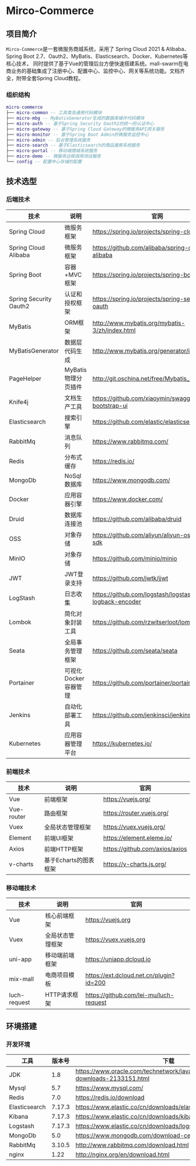 # Mirco-Commerce

## 项目简介
`Mirco-Commerce`是一套微服务商城系统，采用了 Spring Cloud 2021 & Alibaba、Spring Boot 2.7、Oauth2、MyBatis、Elasticsearch、Docker、Kubernetes等核心技术，
同时提供了基于Vue的管理后台方便快速搭建系统。mall-swarm在电商业务的基础集成了注册中心、配置中心、监控中心、网关等系统功能。文档齐全，附带全套Spring Cloud教程。

### 组织结构

``` lua
micro-commerce
├── micro-common -- 工具类及通用代码模块
├── micro-mbg -- MyBatisGenerator生成的数据库操作代码模块
├── micro-auth -- 基于Spring Security Oauth2的统一的认证中心
├── micro-gateway -- 基于Spring Cloud Gateway的微服务API网关服务
├── micro-monitor -- 基于Spring Boot Admin的微服务监控中心
├── micro-admin -- 后台管理系统服务
├── micro-search -- 基于Elasticsearch的商品搜索系统服务
├── micro-portal -- 移动端商城系统服务
├── micro-demo -- 微服务远程调用测试服务
└── config -- 配置中心存储的配置
```

## 技术选型

### 后端技术

| 技术                   | 说明                 | 官网                                                 |
| ---------------------- | -------------------- | ---------------------------------------------------- |
| Spring Cloud           | 微服务框架           | https://spring.io/projects/spring-cloud              |
| Spring Cloud Alibaba   | 微服务框架           | https://github.com/alibaba/spring-cloud-alibaba      |
| Spring Boot            | 容器+MVC框架         | https://spring.io/projects/spring-boot               |
| Spring Security Oauth2 | 认证和授权框架       | https://spring.io/projects/spring-security-oauth     |
| MyBatis                | ORM框架              | http://www.mybatis.org/mybatis-3/zh/index.html       |
| MyBatisGenerator       | 数据层代码生成       | http://www.mybatis.org/generator/index.html          |
| PageHelper             | MyBatis物理分页插件  | http://git.oschina.net/free/Mybatis_PageHelper       |
| Knife4j                | 文档生产工具         | https://github.com/xiaoymin/swagger-bootstrap-ui     |
| Elasticsearch          | 搜索引擎             | https://github.com/elastic/elasticsearch             |
| RabbitMq               | 消息队列             | https://www.rabbitmq.com/                            |
| Redis                  | 分布式缓存           | https://redis.io/                                    |
| MongoDb                | NoSql数据库          | https://www.mongodb.com/                             |
| Docker                 | 应用容器引擎         | https://www.docker.com/                              |
| Druid                  | 数据库连接池         | https://github.com/alibaba/druid                     |
| OSS                    | 对象存储             | https://github.com/aliyun/aliyun-oss-java-sdk        |
| MinIO                  | 对象存储             | https://github.com/minio/minio                       |
| JWT                    | JWT登录支持          | https://github.com/jwtk/jjwt                         |
| LogStash               | 日志收集             | https://github.com/logstash/logstash-logback-encoder |
| Lombok                 | 简化对象封装工具     | https://github.com/rzwitserloot/lombok               |
| Seata                  | 全局事务管理框架     | https://github.com/seata/seata                       |
| Portainer              | 可视化Docker容器管理 | https://github.com/portainer/portainer               |
| Jenkins                | 自动化部署工具       | https://github.com/jenkinsci/jenkins                 |
| Kubernetes             | 应用容器管理平台     | https://kubernetes.io/                               |

### 前端技术

| 技术       | 说明                  | 官网                           |
| ---------- | --------------------- | ------------------------------ |
| Vue        | 前端框架              | https://vuejs.org/             |
| Vue-router | 路由框架              | https://router.vuejs.org/      |
| Vuex       | 全局状态管理框架      | https://vuex.vuejs.org/        |
| Element    | 前端UI框架            | https://element.eleme.io/      |
| Axios      | 前端HTTP框架          | https://github.com/axios/axios |
| v-charts   | 基于Echarts的图表框架 | https://v-charts.js.org/       |

### 移动端技术

| 技术         | 说明             | 官网                                    |
| ------------ | ---------------- | --------------------------------------- |
| Vue          | 核心前端框架     | https://vuejs.org                       |
| Vuex         | 全局状态管理框架 | https://vuex.vuejs.org                  |
| uni-app      | 移动端前端框架   | https://uniapp.dcloud.io                |
| mix-mall     | 电商项目模板     | https://ext.dcloud.net.cn/plugin?id=200 |
| luch-request | HTTP请求框架     | https://github.com/lei-mu/luch-request  |

## 环境搭建

### 开发环境

| 工具          | 版本号 | 下载                                                         |
| ------------- | ------ | ------------------------------------------------------------ |
| JDK           | 1.8    | https://www.oracle.com/technetwork/java/javase/downloads/jdk8-downloads-2133151.html |
| Mysql         | 5.7    | https://www.mysql.com/                                       |
| Redis         | 7.0    | https://redis.io/download                                    |
| Elasticsearch | 7.17.3 | https://www.elastic.co/cn/downloads/elasticsearch            |
| Kibana        | 7.17.3 | https://www.elastic.co/cn/downloads/kibana                   |
| Logstash      | 7.17.3 | https://www.elastic.co/cn/downloads/logstash                 |
| MongoDb       | 5.0    | https://www.mongodb.com/download-center                      |
| RabbitMq      | 3.10.5 | http://www.rabbitmq.com/download.html                        |
| nginx         | 1.22   | http://nginx.org/en/download.html                            |